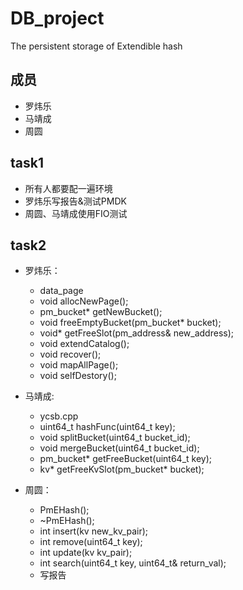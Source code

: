 # DB_project
The persistent storage of Extendible hash

## 成员
* 罗炜乐
* 马靖成
* 周圆

## task1
* 所有人都要配一遍环境
* 罗炜乐写报告&测试PMDK
* 周圆、马靖成使用FIO测试

## task2
* 罗炜乐：
	* data_page
	* void allocNewPage();
	* pm_bucket* getNewBucket();
	* void freeEmptyBucket(pm_bucket* bucket);
	* void* getFreeSlot(pm_address& new_address);
	* void extendCatalog();
	* void recover();
	* void mapAllPage();
	* void selfDestory();

* 马靖成:
	* ycsb.cpp
	* uint64_t hashFunc(uint64_t key);
	* void splitBucket(uint64_t bucket_id);
	* void mergeBucket(uint64_t bucket_id);
	* pm_bucket* getFreeBucket(uint64_t key);
	* kv* getFreeKvSlot(pm_bucket* bucket);

* 周圆：
  * PmEHash(); 
  * ~PmEHash();
  * int insert(kv new_kv_pair);
  * int remove(uint64_t key);
  * int update(kv kv_pair);
  * int search(uint64_t key, uint64_t& return_val);
  * 写报告
